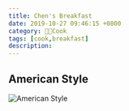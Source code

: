 ```yaml
---
title: Chen's Breakfast
date: 2019-10-27 09:46:15 +0800
category: 👨‍🍳Cook
tags: [cook,breakfast]
description: 
---
```


## American Style

![American Style](https://chenxie-fun.oss-cn-shenzhen.aliyuncs.com/cook/breakfast/pic1.jpeg)